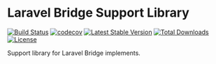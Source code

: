 # Laravel Bridge Support Library

[![Build Status](https://travis-ci.com/laravel-bridge/support.svg?branch=master)](https://travis-ci.com/laravel-bridge/support)
[![codecov](https://codecov.io/gh/laravel-bridge/support/branch/master/graph/badge.svg)](https://codecov.io/gh/laravel-bridge/support)
[![Latest Stable Version](https://poser.pugx.org/MilesChou/parkdown/v/stable)](https://packagist.org/packages/laravel-bridge/support)
[![Total Downloads](https://poser.pugx.org/MilesChou/parkdown/d/total.svg)](https://packagist.org/packages/laravel-bridge/support)
[![License](https://poser.pugx.org/MilesChou/parkdown/license)](https://packagist.org/packages/laravel-bridge/support)

Support library for Laravel Bridge implements.
